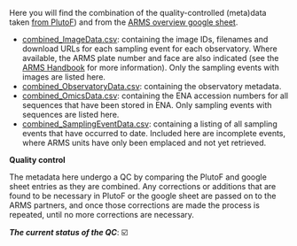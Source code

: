 Here you will find the combination of the quality-controlled (meta)data taken [from PlutoF](https://github.com/arms-mbon/data_workspace/tree/main/qualitycontrolled_data/from_plutof)) and from the [ARMS overview google sheet](https://github.com/arms-mbon/data_workspace/tree/main/qualitycontrolled_data/from_gs).

* [combined_ImageData.csv](https://github.com/arms-mbon/data_workspace/tree/main/qualitycontrolled_data/combined_ImageData.csv): containing the image IDs, filenames and download URLs for each sampling event for each observatory. Where available, the ARMS plate number and face are also indicated (see the [ARMS Handbook](https://github.com/arms-mbon/Documentation/tree/main/Handbook) for more information). Only the sampling events with images are listed here.  
* [combined_ObservatoryData.csv](https://github.com/arms-mbon/Data/blob/main/QualityControlledData/Combined/combined_ObservatoryData.csv): containing the observatory metadata.
* [combined_OmicsData.csv](https://github.com/arms-mbon/Data/blob/main/QualityControlledData/Combined/combined_OmicsData.csv): containing the ENA accession numbers for all sequences that have been stored in ENA. Only sampling events with sequences are listed here. 
* [combined_SamplingEventData.csv](https://github.com/arms-mbon/Data/blob/main/QualityControlledData/Combined/combined_SamplingEventData.csv): containing a listing of all sampling events that have occurred to date. Included here are incomplete events, where ARMS units have only been emplaced and not yet retrieved. 

**Quality control**

The metadata here undergo a QC by comparing the PlutoF and google sheet entries as they are combined. Any corrections or additions that are found to be necessary in PlutoF or the google sheet are passed on to the ARMS partners, and once those corrections are made the process is repeated, until no more corrections are necessary. 

_**The current status of the QC**_: :ballot_box_with_check: 

<!---The current status of the QC_: :ballot_box_with_check: :repeat: -->
